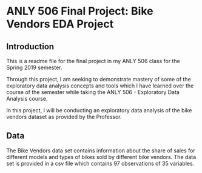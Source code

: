 # ANLY 506 Final Project: Bike Vendors EDA Project

## Introduction

This is a readme file for the final project in my ANLY 506 class for the Spring 2019 semester.

Through this project, I am seeking to demonstrate mastery of some of the exploratory data analysis concepts and tools which I have learned over the course of the semester while taking the ANLY 506 - Exploratory Data Analysis course.

In this project, I will be conducting an exploratory data analysis of the bike vendors dataset as provided by the Professor. 

## Data

The Bike Vendors data set contains information about the share of sales for different models and types of bikes sold by different bike vendors. The data set is provided in a csv file which contains 97 observations of 35 variables.
